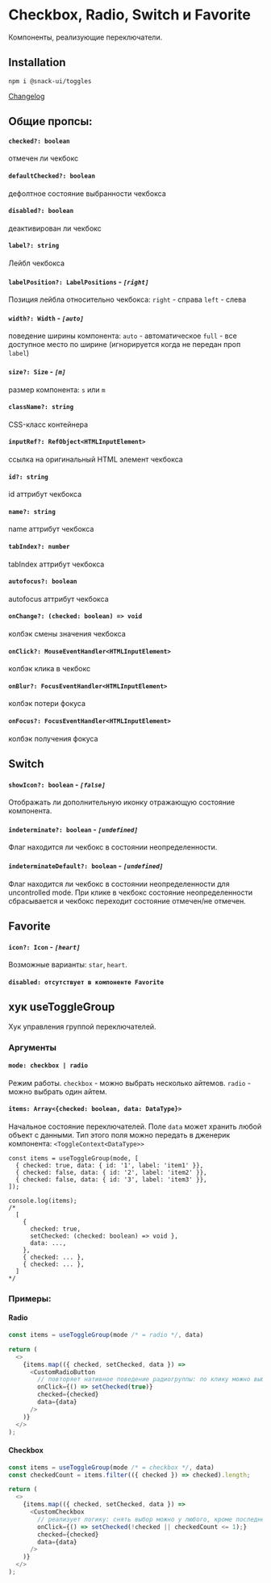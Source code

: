# Checkbox, Radio, Switch и Favorite
Компоненты, реализующие переключатели.

## Installation
`npm i @snack-ui/toggles`

[Changelog](../../../CHANGELOG.md)

## Общие пропсы:

#### **`checked?: boolean`**
  отмечен ли чекбокс

#### **`defaultChecked?: boolean`**
  дефолтное состояние выбранности чекбокса

#### **`disabled?: boolean`**
  деактивирован ли чекбокс

#### **`label?: string`**
  Лейбл чекбокса

#### **`labelPosition?: LabelPositions`** - *`[right]`*
  Позиция лейбла относительно чекбокса:
    `right` - справа
    `left` - слева

#### **`width?: Width`** - *`[auto]`*
  поведение ширины компонента:
    `auto` - автоматическое
    `full` - все доступное место по ширине (игнорируется когда не передан проп `label`)

#### **`size?: Size`** - *`[m]`*
  размер компонента: `s` или `m`

#### **`className?: string`**
  CSS-класс контейнера
#### **`inputRef?: RefObject<HTMLInputElement>`**
  ссылка на оригинальный HTML элемент чекбокса

#### **`id?: string`**
  id аттрибут чекбокса
#### **`name?: string`**
  name аттрибут чекбокса

#### **`tabIndex?: number`**
  tabIndex аттрибут чекбокса

#### **`autofocus?: boolean`**
  autofocus аттрибут чекбокса

#### **`onChange?: (checked: boolean) => void`**
  колбэк смены значения чекбокса

#### **`onClick?: MouseEventHandler<HTMLInputElement>`**
  колбэк клика в чекбокс

#### **`onBlur?: FocusEventHandler<HTMLInputElement>`**
  колбэк потери фокуса

#### **`onFocus?: FocusEventHandler<HTMLInputElement>`**
  колбэк получения фокуса

## Switch

#### **`showIcon?: boolean`** - *`[false]`*
  Отображать ли дополнительную иконку отражающую состояние компонента.

#### **`indeterminate?: boolean`** - *`[undefined]`*
  Флаг находится ли чекбокс в состоянии неопределенности.

#### **`indeterminateDefault?: boolean`** - *`[undefined]`*
  Флаг находится ли чекбокс в состоянии неопределенности для uncontrolled mode. При клике в чекбокс состояние неопределенности сбрасывается и чекбокс переходит состояние отмечен/не отмечен.

## Favorite

#### **`icon?: Icon`** - *`[heart]`*
  Возможные варианты: `star`, `heart`.

#### **`disabled: отсутствует в компоненте Favorite`**

## хук useToggleGroup
Хук управления группой переключателей.

### Аргументы

#### **`mode: checkbox | radio`**
  Режим работы. `checkbox` - можно выбрать несколько айтемов. `radio` - можно выбрать один айтем.

#### **`items: Array<{checked: boolean, data: DataType}>`**
  Начальное состояние переключателей. Поле `data` может хранить любой объект с данными. Тип этого поля можно передать в дженерик компонента: `<ToggleContext<DataType>>`

```tsx
const items = useToggleGroup(mode, [
  { checked: true, data: { id: '1', label: 'item1' }},
  { checked: false, data: { id: '2', label: 'item2' }},
  { checked: false, data: { id: '3', label: 'item3' }},
]);

console.log(items);
/*
  [
    { 
      checked: true,
      setChecked: (checked: boolean) => void },
      data: ...,
    },
    { checked: ... },
    { checked: ... },
  ]
*/
```

### Примеры:

#### Radio
```typescript jsx
const items = useToggleGroup(mode /* = radio */, data)

return (
  <>
    {items.map(({ checked, setChecked, data }) =>
      <CustomRadioButton
        // повторяет нативное поведение радиогруппы: по клику можно выбрать, но нельзя снять выбор
        onClick={() => setChecked(true)}
        checked={checked}
        data={data}
      />
    )}
  </>
);
```

#### Checkbox
```typescript jsx
const items = useToggleGroup(mode /* = checkbox */, data)
const checkedCount = items.filter(({ checked }) => checked).length;

return (
  <>
    {items.map(({ checked, setChecked, data }) =>
      <CustomCheckbox
        // реализует логику: снять выбор можно у любого, кроме последнего выбранного
        onClick={() => setChecked(!checked || checkedCount <= 1);}
        checked={checked}
        data={data}
      />
    )}
  </>
);
```

